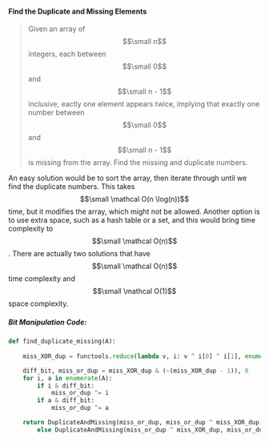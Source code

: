 #### Find the Duplicate and Missing Elements

> Given an array of $$\small n$$ integers, each between $$\small 0$$ and $$\small n - 1$$ inclusive, eactly one element appears twice, implying that exactly one number between $$\small 0$$ and $$\small n - 1$$ is missing from the array. Find the missing and duplicate numbers.

An easy solution would be to sort the array, then iterate through until we find the duplicate numbers. This takes $$\small \mathcal O(n \log(n))$$ time, but it modifies the array, which might not be allowed. Another option is to use extra space, such as a hash table or a set, and this would bring time complexity to $$\small \mathcal O(n)$$. There are actually two solutions that have $$\small \mathcal O(n)$$ time complexity and $$\small \mathcal O(1)$$ space complexity.

##### Bit Manipulation Code: 

```py
def find_duplicate_missing(A):
    
    miss_XOR_dup = functools.reduce(lambda v, i: v ^ i[0] ^ i[1], enumerate(A), 0)

    diff_bit, miss_or_dup = miss_XOR_dup & (~(miss_XOR_dup - 1)), 0
    for i, a in enumerate(A):
        if i & diff_bit:
            miss_or_dup ^= i
        if a & diff_bit:
            miss_or_dup ^= a

    return DuplicateAndMissing(miss_or_dup, miss_or_dup ^ miss_XOR_dup) if miss_or_dup in A \
        else DuplicateAndMissing(miss_or_dup ^ miss_XOR_dup, miss_or_dup)
```



